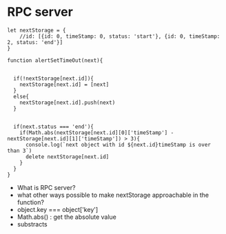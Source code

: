 # RPC server

```
let nextStorage = {
    //id: [{id: 0, timeStamp: 0, status: 'start'}, {id: 0, timeStamp: 2, status: 'end'}]
}

function alertSetTimeOut(next){


  if(!nextStorage[next.id]){
    nextStorage[next.id] = [next]
  }
  else{
    nextStorage[next.id].push(next)
  }


  if(next.status === 'end'){
    if(Math.abs(nextStorage[next.id][0]['timeStamp'] - nextStorage[next.id][1]['timeStamp']) > 3){
      console.log(`next object with id ${next.id}timeStamp is over than 3`)
      delete nextStorage[next.id]
    }
  }
}
```
- What is RPC server?
- what other ways possible to make nextStorage approachable in the function?
- object.key === object['key']
- Math.abs() : get the absolute value
- substracts